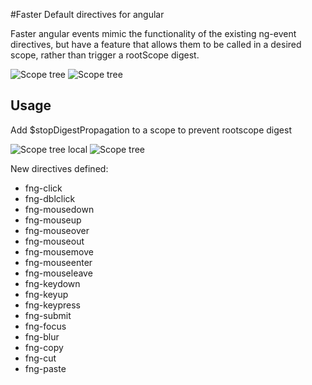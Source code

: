 #Faster Default directives for angular

Faster angular events mimic the functionality of the existing ng-event directives, but have a feature that allows them to be called in a desired scope, rather than trigger a rootScope digest.


<img src="http://www.adamcraven.me/images/fng-directives/ng-event-anim.gif" alt="Scope tree">
<img src="http://www.adamcraven.me/images/fng-directives/fng-event-anim.gif" alt="Scope tree">



## Usage

Add $stopDigestPropagation to a scope to prevent rootscope digest

<img src="http://www.adamcraven.me/images/fng-directives/scope-tree-local.gif" alt="Scope tree local">
<img src="http://www.adamcraven.me/images/fng-directives/scope-local-digest.gif" alt="Scope tree">


New directives defined:

* fng-click
* fng-dblclick
* fng-mousedown
* fng-mouseup
* fng-mouseover
* fng-mouseout
* fng-mousemove
* fng-mouseenter
* fng-mouseleave
* fng-keydown
* fng-keyup
* fng-keypress
* fng-submit
* fng-focus
* fng-blur
* fng-copy
* fng-cut
* fng-paste